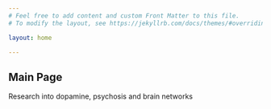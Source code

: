 ```yaml
---
# Feel free to add content and custom Front Matter to this file.
# To modify the layout, see https://jekyllrb.com/docs/themes/#overriding-theme-defaults

layout: home

---
```


  <h2>Main Page</h2>

Research into dopamine, psychosis and brain networks
